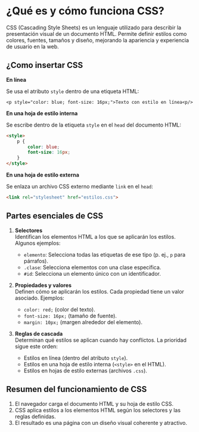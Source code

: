 # ¿Qué es y cómo funciona CSS?

CSS (Cascading Style Sheets) es un lenguaje utilizado para describir la presentación visual de un documento HTML. Permite definir estilos como colores, fuentes, tamaños y diseño, mejorando la apariencia y experiencia de usuario en la web.

## ¿Como insertar CSS

**En línea**  

Se usa el atributo `style` dentro de una etiqueta HTML:  

```html:
<p style="color: blue; font-size: 16px;">Texto con estilo en línea<p/>
```

**En una hoja de estilo interna**

Se escribe dentro de la etiqueta `style` en el `head` del documento HTML:
```html
<style>
    p {
        color: blue;
        font-size: 16px;
    }
</style>
```

**En una hoja de estilo externa**

Se enlaza un archivo CSS externo mediante 
`link` en el `head`:
```html
<link rel="stylesheet" href="estilos.css">
```



## Partes esenciales de CSS

1. **Selectores**  
   Identifican los elementos HTML a los que se aplicarán los estilos. Algunos ejemplos:  
   - `elemento`: Selecciona todas las etiquetas de ese tipo (p. ej., `p` para párrafos).  
   - `.clase`: Selecciona elementos con una clase específica.  
   - `#id`: Selecciona un elemento único con un identificador.

2. **Propiedades y valores**  
   Definen cómo se aplicarán los estilos. Cada propiedad tiene un valor asociado. Ejemplos:  
   - `color: red;` (color del texto).  
   - `font-size: 16px;` (tamaño de fuente).  
   - `margin: 10px;` (margen alrededor del elemento).

3. **Reglas de cascada**  
   Determinan qué estilos se aplican cuando hay conflictos. La prioridad sigue este orden:  
   - Estilos en línea (dentro del atributo `style`).  
   - Estilos en una hoja de estilo interna (`<style>` en el HTML).  
   - Estilos en hojas de estilo externas (archivos `.css`).

## Resumen del funcionamiento de CSS

1. El navegador carga el documento HTML y su hoja de estilo CSS.  
2. CSS aplica estilos a los elementos HTML según los selectores y las reglas definidas.  
3. El resultado es una página con un diseño visual coherente y atractivo.
